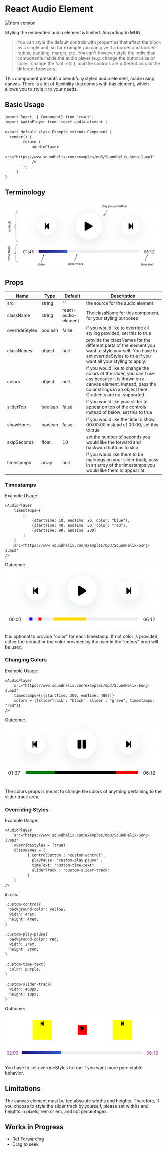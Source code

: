 # React Audio Element
[![npm version](https://img.shields.io/badge/npm-1.0.5-blue)](https://www.npmjs.com/package/react-audio-element)

Styling the embedded audio element is limited. According to MDN,

> You can style the default controls with properties that affect the block as a single unit, so for example you can give it a border and border-radius, padding, margin, etc. You can't however style the individual components inside the audio player (e.g. change the button size or icons, change the font, etc.), and the controls are different across the different browsers.

This component presents a beautifully styled audio element, made using canvas. There is a lot of flexibility that comes with this element, which allows you to style it to your needs.

## Basic Usage

```
import React, { Component} from 'react';
import AudioPlayer from 'react-audio-element';

export default class Example extends Component {
  render() {
        return (
            <AudioPlayer
                src="https://www.soundhelix.com/examples/mp3/SoundHelix-Song-1.mp3"
            />
        );
     }
}
```

## Terminology
![Terminology](./assets/terminology.png)

## Props

| Name           | Type    | Default             | Description                                                                                                                                                                                      |
| -------------- | ------- | ------------------- | ------------------------------------------------------------------------------------------------------------------------------------------------------------------------------------------------ |
| src            | string  | ""                  | the source for the audio element                                                                                                                                                                 |
| className      | string  | react-audio-element | The className for this component, for your styling purposes                                                                                                                                      |
| overrideStyles | boolean | false               | if you would like to override all styling provided, set this to true                                                                                                                             |
| classNames     | object  | null                | provide the classNames for the different parts of the element you want to style yourself. You have to set overrideStyles to true if you want all your styling to apply.                          |
| colors         | object  | null                | if you would like to change the colors of the slider, you can't use css because it is drawn on a canvas element. Instead, pass the color strings in an object here. Gradients are not supported. |
| sliderTop      | boolean | false               | if you would like your slider to appear on top of the controls instead of below, set this to true                                                                                                |
| showHours      | boolean | false               | if you would like the time to show 00:00:00 instead of 00:00, set this to true                                                                                                                   |
| skipSeconds    | float   | 10                  | set the number of seconds you would like the forward and backward buttons to skip                                                                                                                |
| timestamps    | array   | null                  | If you would like there to be markings on your slider track, pass in an array of the timestamps you would like them to appear at                                       |

### Timestamps

Example Usage:
```
<AudioPlayer
    timestamps={
        [
            {startTime: 10, endTime: 20, color: "blue"}, 
            {startTime: 40, endTime: 50, color: "red"}, 
            {startTime: 90, endTime: 200}
        ]
    }
    src="https://www.soundhelix.com/examples/mp3/SoundHelix-Song-1.mp3"
/>
```

Outcome:
![Timestamps](./assets/timestamps.png)

It is optional to provide "color" for each timestamp. If not color is provided, either the default or the color provided by the user in the "colors" prop will be used. 
### Changing Colors
Example Usage:
```
<AudioPlayer
    src="https://www.soundhelix.com/examples/mp3/SoundHelix-Song-1.mp3"
    timestamps={[{startTime: 300, endTime: 400}]}
    colors = {{sliderTrack : "black", slider : "green", timestamps: "red"}}
/>
```
Outcome:
![Colors](./assets/colors.png)

The colors props is meant to change the colors of anything pertaining to the slider track area. 

### Overriding Styles
Example Usage:
```
<AudioPlayer
    src="https://www.soundhelix.com/examples/mp3/SoundHelix-Song-1.mp3"
    overrideStyles = {true}
    classNames = {
          { controlButton : "custom-control",
            playPause: "custom-play-pause" ,
            timeText: "custom-time-text",
            sliderTrack : "custom-slider-track"
          }
    }
/>
```
in css:
```
.custom-control{
  background-color: yellow;
  width: 4rem;
  height: 4rem;
}

.custom-play-pause{
  background-color: red;
  width: 2rem;
  height: 2rem;
}

.custom-time-text{
  color: purple;
}

.custom-slider-track{
  width: 400px;
  height: 10px;
}
```

Outcome:
![OverridingStyles](./assets/override.png)


You have to set overrideStyles to true if you want more perdictable behavior.


## Limitations
The canvas element must be fed absolute widths and heights. Therefore, if you choose to style the slider track by yourself, please set widths and heights in pixels, rem or em, and not percentages.

## Works in Progress

- Ref Forwarding
- Drag to seek
